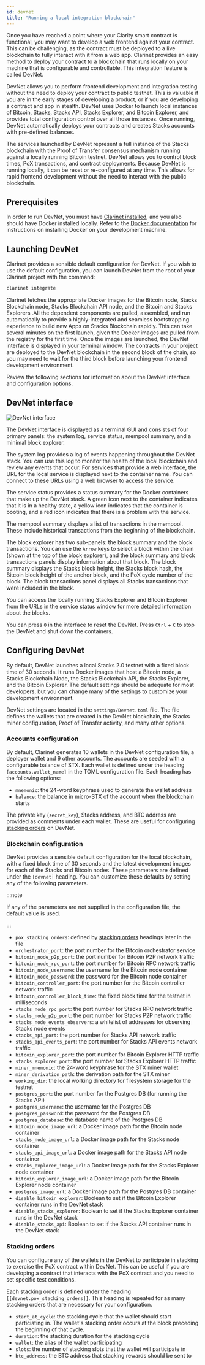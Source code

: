 ```yaml
---
id: devnet
title: "Running a local integration blockchain"
---
```


Once you have reached a point where your Clarity smart contract is functional, you may want to develop a web frontend
against your contract. This can be challenging, as the contract must be deployed to a live blockchain to fully
interact with it from a web app. Clarinet provides an easy method to deploy your contract to a blockchain that
runs locally on your machine that is configurable and controllable. This integration feature is called DevNet.

DevNet allows you to perform frontend development and integration testing without the need to deploy your contract to
public testnet. This is valuable if you are in the early stages of developing a product, or if you are developing a
contract and app in stealth. DevNet uses Docker to launch local instances of Bitcoin, Stacks, Stacks API, Stacks
Explorer, and Bitcoin Explorer, and provides total configuration control over all those instances. Once running, DevNet
automatically deploys your contracts and creates Stacks accounts with pre-defined balances.

The services launched by DevNet represent a full instance of the Stacks blockchain with the Proof of Transfer consensus
mechanism running against a locally running Bitcoin testnet. DevNet allows you to control block times, PoX transactions,
and contract deployments. Because DevNet is running locally, it can be reset or re-configured at any time. This allows
for rapid frontend development without the need to interact with the public blockchain.

## Prerequisites

In order to run DevNet, you must have [Clarinet installed][], and you also should have Docker installed locally. Refer
to the [Docker documentation][] for instructions on installing Docker on your development machine.

## Launching DevNet

Clarinet provides a sensible default configuration for DevNet. If you wish to use the default configuration,
you can launch DevNet from the root of your Clarinet project with the command:

```sh
clarinet integrate
```

Clarinet fetches the appropriate Docker images for the Bitcoin node, Stacks Blockchain node, Stacks Blockchain API node, and the Bitcoin
and Stacks Explorers .All the dependent components are pulled, assembled, and run automatically to provide a highly-integrated and seamless bootstrapping experience to build new Apps on Stacks Blockchain rapidly. This can take several minutes on the first launch, given the Docker images are pulled from the registry for the first time. Once the images are launched, the DevNet interface
is displayed in your terminal window. The contracts in your project are deployed to the DevNet blockchain in the second
block of the chain, so you may need to wait for the third block before launching your frontend development environment.

Review the following sections for information about the DevNet interface and configuration options.

## DevNet interface

![DevNet interface](/img/devnet-interface.png)

The DevNet interface is displayed as a terminal GUI and consists of four primary panels: the system log, service status,
mempool summary, and a minimal block explorer.

The system log provides a log of events happening throughout the DevNet stack. You can use this log to monitor the
health of the local blockchain and review any events that occur. For services that provide a web interface, the URL
for the local service is displayed next to the container name. You can connect to these URLs using a web browser to
access the service.

The service status provides a status summary for the Docker containers that make up the DevNet stack. A green icon next
to the container indicates that it is in a healthy state, a yellow icon indicates that the container is booting, and a
red icon indicates that there is a problem with the service.

The mempool summary displays a list of transactions in the mempool. These include historical transactions from the
beginning of the blockchain.

The block explorer has two sub-panels: the block summary and the block transactions. You can use the `Arrow` keys to
select a block within the chain (shown at the top of the block explorer), and the block summary and block transactions
panels display information about that block. The block summary displays the Stacks block height, the Stacks block hash,
the Bitcoin block height of the anchor block, and the PoX cycle number of the block. The block transactions panel
displays all Stacks transactions that were included in the block.

You can access the locally running Stacks Explorer and Bitcoin Explorer from the URLs in the service status window for
more detailed information about the blocks.

You can press `0` in the interface to reset the DevNet. Press `Ctrl` + `C` to stop the DevNet and shut down the
containers.

## Configuring DevNet

By default, DevNet launches a local Stacks 2.0 testnet with a fixed block time of 30 seconds. It runs Docker images
that host a Bitcoin node, a Stacks Blockchain Node, the Stacks Blockchain API, the Stacks Explorer, and the Bitcoin Explorer. The default
settings should be adequate for most developers, but you can change many of the settings to customize your
development environment.

DevNet settings are located in the `settings/Devnet.toml` file. The file defines the wallets that are created in the
DevNet blockchain, the Stacks miner configuration, Proof of Transfer activity, and many other options.

### Accounts configuration

By default, Clarinet generates 10 wallets in the DevNet configuration file, a deployer wallet and 9 other accounts.
The accounts are seeded with a configurable balance of STX. Each wallet is defined under the heading
`[accounts.wallet_name]` in the TOML configuration file. Each heading has the following options:

- `mnemonic`: the 24-word keyphrase used to generate the wallet address
- `balance`: the balance in micro-STX of the account when the blockchain starts

The private key (`secret_key`), Stacks address, and BTC address are provided as comments under each wallet. These are
useful for configuring [stacking orders][] on DevNet.

### Blockchain configuration

DevNet provides a sensible default configuration for the local blockchain, with a fixed block time of 30 seconds and
the latest development images for each of the Stacks and Bitcoin nodes. These parameters are defined under the
`[devnet]` heading. You can customize these defaults by setting any of the following parameters.

:::note

If any of the parameters are not supplied in the configuration file, the default value is used.

:::

- `pox_stacking_orders`: defined by [stacking orders][] headings later in the file
- `orchestrator_port`: the port number for the Bitcoin orchestrator service
- `bitcoin_node_p2p_port`: the port number for Bitcoin P2P network traffic
- `bitcoin_node_rpc_port`: the port number for Bitcoin RPC network traffic
- `bitcoin_node_username`: the username for the Bitcoin node container
- `bitcoin_node_password`: the password for the Bitcoin node container
- `bitcoin_controller_port`: the port number for the Bitcoin controller network traffic
- `bitcoin_controller_block_time`: the fixed block time for the testnet in milliseconds
- `stacks_node_rpc_port`: the port number for Stacks RPC network traffic
- `stacks_node_p2p_port`: the port number for Stacks P2P network traffic
- `stacks_node_events_observers`: a whitelist of addresses for observing Stacks node events
- `stacks_api_port`: the port number for Stacks API network traffic
- `stacks_api_events_port`: the port number for Stacks API events network traffic
- `bitcoin_explorer_port`: the port number for Bitcoin Explorer HTTP traffic
- `stacks_explorer_port`: the port number for Stacks Explorer HTTP traffic
- `miner_mnemonic`: the 24-word keyphrase for the STX miner wallet
- `miner_derivation_path`: the derivation path for the STX miner
- `working_dir`: the local working directory for filesystem storage for the testnet
- `postgres_port`: the port number for the Postgres DB (for running the Stacks API)
- `postgres_username`: the username for the Postgres DB
- `postgres_password`: the password for the Postgres DB
- `postgres_database`: the database name of the Postgres DB
- `bitcoin_node_image_url`: a Docker image path for the Bitcoin node container
- `stacks_node_image_url`: a Docker image path for the Stacks node container
- `stacks_api_image_url`: a Docker image path for the Stacks API node container
- `stacks_explorer_image_url`: a Docker image path for the Stacks Explorer node container
- `bitcoin_explorer_image_url`: a Docker image path for the Bitcoin Explorer node container
- `postgres_image_url`: a Docker image path for the Postgres DB container
- `disable_bitcoin_explorer`: Boolean to set if the Bitcoin Explorer container runs in the DevNet stack
- `disable_stacks_explorer`: Boolean to set if the Stacks Explorer container runs in the DevNet stack
- `disable_stacks_api`: Boolean to set if the Stacks API container runs in the DevNet stack

### Stacking orders

You can configure any of the wallets in the DevNet to participate in stacking to exercise the PoX contract
within DevNet. This can be useful if you are developing a contract that interacts with the PoX contract and you need
to set specific test conditions.

Each stacking order is defined under the heading `[[devnet.pox_stacking_orders]]`. This heading is repeated for as many
stacking orders that are necessary for your configuration.

- `start_at_cycle`: the stacking cycle that the wallet should start particiating in. The wallet's stacking order
  occurs at the block preceding the beginning of that cycle.
- `duration`: the stacking duration for the stacking cycle
- `wallet`: the alias of the wallet participating
- `slots`: the number of stacking slots that the wallet will participate in
- `btc_address`: the BTC address that stacking rewards should be sent to

[clarinet installed]: /smart-contracts/clarinet#installing-clarinet
[docker documentation]: https://docs.docker.com/get-docker/
[stacking orders]: #stacking-orders

